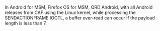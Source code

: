 In Android for MSM, Firefox OS for MSM, QRD Android, with all Android releases from CAF using the Linux kernel, while processing the SENDACTIONFRAME IOCTL, a buffer over-read can occur if the payload length is less than 7.